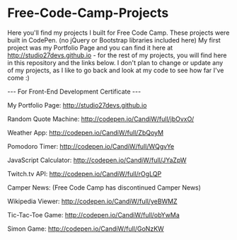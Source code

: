# Free-Code-Camp-Projects

Here you'll find my projects I built for Free Code Camp.  These projects were built in CodePen.  (no jQuery or Bootstrap libraries included here)  My first project was my Portfolio Page and you can find it here at http://studio27devs.github.io - for the rest of my projects, you will find here in this repository and the links below.  I don't plan to change or update any of my projects, as I like to go back and look at my code to see how far I've come :)


--- For Front-End Development Certificate ---

My Portfolio Page:  http://studio27devs.github.io

Random Quote Machine:  http://codepen.io/CandiW/full/jbOvxO/

Weather App:  http://codepen.io/CandiW/full/ZbQoyM

Pomodoro Timer:  http://codepen.io/CandiW/full/WQgvYe

JavaScript Calculator:  http://codepen.io/CandiW/full/JYaZpW

Twitch.tv API:  http://codepen.io/CandiW/full/rOgLQP

Camper News: (Free Code Camp has discontinued Camper News)

Wikipedia Viewer:  http://codepen.io/CandiW/full/yeBWMZ

Tic-Tac-Toe Game:  http://codepen.io/CandiW/full/obYwMa

Simon Game:  http://codepen.io/CandiW/full/GoNzKW

